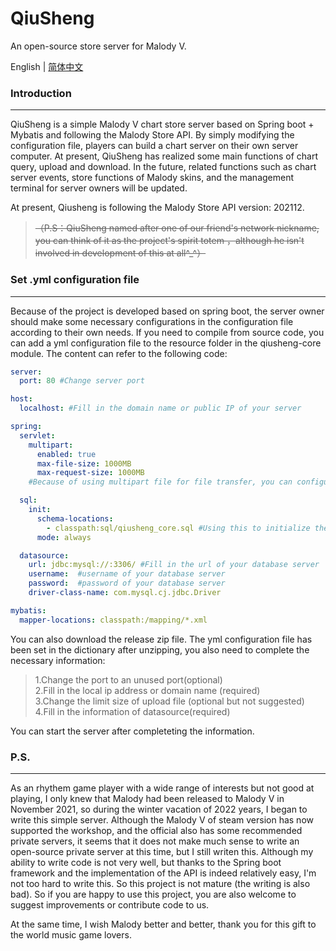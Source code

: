 # QiuSheng
An open-source store server for Malody V.

English | [简体中文](README.md)

### Introduction
------------------
QiuSheng is a simple Malody V chart store server based on Spring boot + Mybatis and following the Malody Store API. By simply modifying the configuration file, players can build a chart server on their own server computer. At present, QiuSheng has realized some main functions of chart query, upload and download. In the future, related functions such as chart server events, store functions of Malody skins, and the management terminal for server owners will be updated. 

At present, Qiusheng is following the Malody Store API version: 202112.

> ~~（P.S：QiuSheng named after one of our friend's network nickname, you can think of it as the project's spirit totem ，although he isn't involved in development of this at all^_^）~~

### Set .yml configuration file 
------------------
Because of the project is developed based on spring boot, the server owner should make some necessary configurations in the configuration file according to their own needs. If you need to compile from source code, you can add a yml configuration file to the resource folder in the qiusheng-core module. The content can refer to the following code:

```yml
server:
  port: 80 #Change server port

host:
  localhost: #Fill in the domain name or public IP of your server

spring:
  servlet:
    multipart:
      enabled: true
      max-file-size: 1000MB
      max-request-size: 1000MB
    #Because of using multipart file for file transfer, you can configure related properties here 

  sql:
    init:
      schema-locations:
        - classpath:sql/qiusheng_core.sql #Using this to initialize the database
      mode: always

  datasource:
    url: jdbc:mysql://:3306/ #Fill in the url of your database server
    username:  #username of your database server
    password:  #password of your database server
    driver-class-name: com.mysql.cj.jdbc.Driver

mybatis:
  mapper-locations: classpath:/mapping/*.xml
```

You can also download the release zip file. The yml configuration file has been set in the dictionary after unzipping, you also need to complete the necessary information:

> 1.Change the port to an unused port(optional)  
2.Fill in the local ip address or domain name (required)  
3.Change the limit size of upload file (optional but not suggested)  
4.Fill in the information of datasource(required)

You can start the server after completeting the information.

### P.S.
------------------

As an rhythem game player with a wide range of interests but not good at playing, I only knew that Malody had been released to Malody V in November 2021, so during the winter vacation of 2022 years, I began to write this simple server. Although the Malody V of steam version has now supported the workshop, and the official also has some recommended private servers, it seems that it does not make much sense to write an open-source private server at this time, but I still writen this. Although my ability to write code is not very well, but thanks to the Spring boot framework and the implementation of the API is indeed relatively easy, I'm not too hard to write this. So this project is not mature (the writing is also bad). So if you are happy to use this project, you are also welcome to suggest improvements or contribute code to us.

At the same time, I wish Malody better and better, thank you for this gift to the world music game lovers. 
